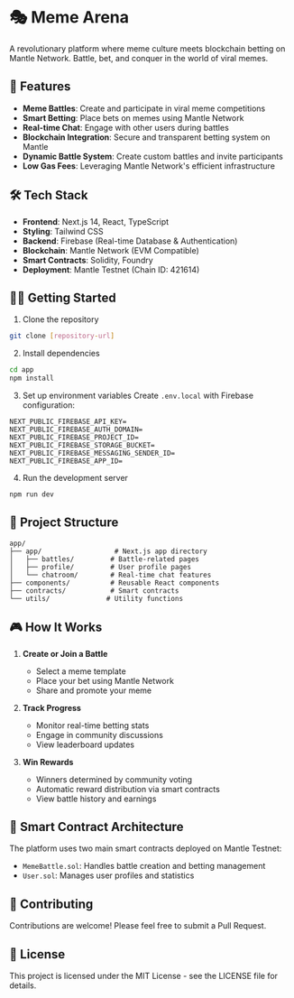
# 🎭 Meme Arena

A revolutionary platform where meme culture meets blockchain betting on Mantle Network. Battle, bet, and conquer in the world of viral memes.

## 🚀 Features

- **Meme Battles**: Create and participate in viral meme competitions
- **Smart Betting**: Place bets on memes using Mantle Network
- **Real-time Chat**: Engage with other users during battles
- **Blockchain Integration**: Secure and transparent betting system on Mantle
- **Dynamic Battle System**: Create custom battles and invite participants
- **Low Gas Fees**: Leveraging Mantle Network's efficient infrastructure

## 🛠 Tech Stack

- **Frontend**: Next.js 14, React, TypeScript
- **Styling**: Tailwind CSS
- **Backend**: Firebase (Real-time Database & Authentication)
- **Blockchain**: Mantle Network (EVM Compatible)
- **Smart Contracts**: Solidity, Foundry
- **Deployment**: Mantle Testnet (Chain ID: 421614)

## 🏃‍♂️ Getting Started

1. Clone the repository
```bash
git clone [repository-url]
```

2. Install dependencies
```bash
cd app
npm install
```

3. Set up environment variables
Create `.env.local` with Firebase configuration:
```
NEXT_PUBLIC_FIREBASE_API_KEY=
NEXT_PUBLIC_FIREBASE_AUTH_DOMAIN=
NEXT_PUBLIC_FIREBASE_PROJECT_ID=
NEXT_PUBLIC_FIREBASE_STORAGE_BUCKET=
NEXT_PUBLIC_FIREBASE_MESSAGING_SENDER_ID=
NEXT_PUBLIC_FIREBASE_APP_ID=
```

4. Run the development server
```bash
npm run dev
```

## 📁 Project Structure

```
app/
├── app/                  # Next.js app directory
│   ├── battles/         # Battle-related pages
│   ├── profile/         # User profile pages
│   └── chatroom/        # Real-time chat features
├── components/          # Reusable React components
├── contracts/           # Smart contracts
└── utils/              # Utility functions
```

## 🎮 How It Works

1. **Create or Join a Battle**
   - Select a meme template
   - Place your bet using Mantle Network
   - Share and promote your meme

2. **Track Progress**
   - Monitor real-time betting stats
   - Engage in community discussions
   - View leaderboard updates

3. **Win Rewards**
   - Winners determined by community voting
   - Automatic reward distribution via smart contracts
   - View battle history and earnings

## 🔗 Smart Contract Architecture

The platform uses two main smart contracts deployed on Mantle Testnet:
- `MemeBattle.sol`: Handles battle creation and betting management
- `User.sol`: Manages user profiles and statistics

## 🤝 Contributing

Contributions are welcome! Please feel free to submit a Pull Request.

## 📜 License

This project is licensed under the MIT License - see the LICENSE file for details.

